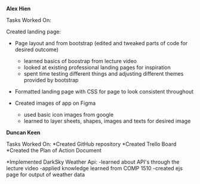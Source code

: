 **Alex Hien**

Tasks Worked On:

Created landing page:

- Page layout and from bootstrap (edited and tweaked parts of code for desired outcome)
  - learned basics of boostrap from lecture video
  - looked at existing professional landing pages for inspiration
  - spent time testing different things and adjusting different themes provided by bootstrap
  
- Formatted landing page with CSS for page to look consistent throughout

- Created images of app on Figma
  - used basic icon images from google
  - learned to layer sheets, shapes, images and texts for desired image


**Duncan Keen**

Tasks Worked On:
*Created GitHub repository
*Created Trello Board
*Created the Plan of Action Document

*Implemented DarkSky Weather Api:
 -learned about API's through the lecture video
 -applied knowledge learned from COMP 1510
 -created ejs page for output of weather data
 
